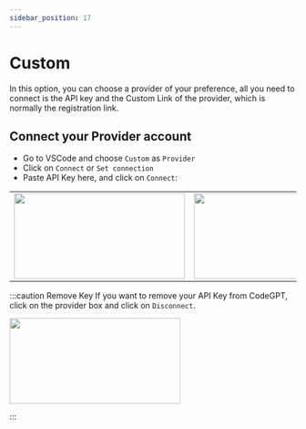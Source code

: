 ```yaml
---
sidebar_position: 17
---
```


# Custom

In this option, you can choose a provider of your preference, all you need to connect is the API key and the Custom Link of the provider, which is normally the registration link.

## Connect your Provider account
- Go to VSCode and choose `Custom` as `Provider`
- Click on `Connect` or `Set connection`
- Paste API Key here, and click on `Connect`:

<table>
  <tr>
    <td align="center">
      <img width="300" height="150" src="https://github.com/user-attachments/assets/1aba82cb-407d-415e-9e4a-e2aa87ce1c05" />
    </td>
    <td align="center">
      <img width="300" height="150" src="https://github.com/user-attachments/assets/7bd4716d-59e4-46a4-99f7-c4796030e7cf" />
    </td>
  </tr>
</table>

  
:::caution Remove Key
If you want to remove your API Key from CodeGPT, click on the provider box and click on `Disconnect`.

<td align="center">
      <img width="300" height="150" src="https://github.com/user-attachments/assets/780f7909-9688-49a8-95ca-b33a23772f6c" />
</td>

:::
